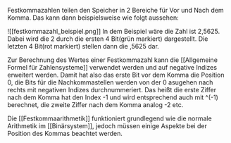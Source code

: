 Festkommazahlen teilen den Speicher in 2 Bereiche für Vor und Nach dem Komma. Das kann dann beispielsweise wie folgt aussehen:

![[festkommazahl_beispiel.png]]
In dem Beispiel wäre die Zahl ist 2,5625. Dabei wird die 2 durch die ersten 4 Bit(grün markiert) dargestellt. Die letzten 4 Bit(rot markiert) stellen dann die ,5625 dar.

Zur Berechnung des Wertes einer Festkommazahl kann die [[Allgemeine Formel für Zahlensysteme]] verwendet werden und auf negative Indizes erweitert werden. Damit hat also das erste Bit vor dem Komma die Position 0, die Bits für die Nachkommastellen werden von der 0 asugehen nach rechts mit negativen Indizes durchnummeriert. Das heißt die erste Ziffer nach dem Komma hat den Index -1 und wird entsprechend auch mit ^(-1) berechnet, die zweite Ziffer nach dem Komma analog -2 etc.

Die [[Festkommaarithmetik]] funktioniert grundlegend wie die normale Arithmetik im [[Binärsystem]], jedoch müssen einige Aspekte bei der Position des Kommas beachtet werden.